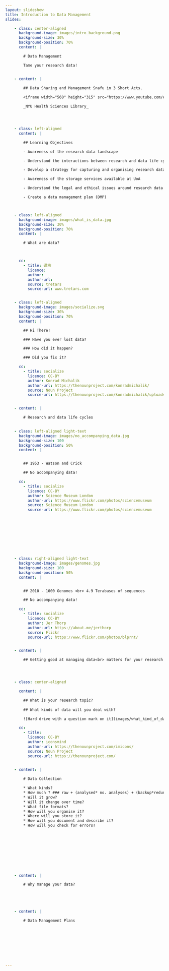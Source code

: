 ```yaml
---
layout: slideshow
title: Introduction to Data Management
slides:

    - class: center-aligned
      background-image: images/intro_background.png
      background-size: 30%
      background-position: 70%
      content: |

        # Data Management

        Tame your research data!


    - content: |
        
        ## Data Sharing and Management Snafu in 3 Short Acts.

        <iframe width="560" height="315" src="https://www.youtube.com/embed/N2zK3sAtr-4" frameborder="0" allowfullscreen></iframe>

        _NYU Health Sciences Library_




    - class: left-aligned
      content: |

        ## Learning Objectives

        - Awareness of the research data landscape

        - Understand the interactions between research and data life cycles

        - Develop a strategy for capturing and organising research data

        - Awareness of the storage services available at UoA

        - Understand the legal and ethical issues around research data

        - Create a data management plan (DMP)



    - class: left-aligned
      background-image: images/what_is_data.jpg
      background-size: 30%
      background-position: 70%
      content: |

        # What are data?



      cc:
        - title: 逼格
          licence: 
          author: 
          author-url: 
          source: tretars
          source-url: www.tretars.com


    - class: left-aligned
      background-image: images/socialize.svg
      background-size: 30%
      background-position: 70%
      content: |

        ## Hi There!

        ### Have you ever lost data?

        ### How did it happen?

        ### Did you fix it?

      cc:
        - title: socialize
          licence: CC-BY
          author: Konrad Michalik
          author-url: https://thenounproject.com/konradmichalik/
          source: Noun Project
          source-url: https://thenounproject.com/konradmichalik/uploads/?i=62507


    - content: |

        # Research and data life cycles
    

    - class: left-aligned light-text
      background-image: images/no_accompanying_data.jpg
      background-size: 100
      background-position: 50%
      content: |


        ## 1953 - Watson and Crick

        ## No accompanying data! 

      cc:
        - title: socialize
          licence: CC-BY
          author: Science Museum London
          author-url: https://www.flickr.com/photos/sciencemuseum
          source: Science Museum London
          source-url: https://www.flickr.com/photos/sciencemuseum










    - class: right-aligned light-text
      background-image: images/genomes.jpg
      background-size: 100
      background-position: 50%
      content: |


        ## 2010 - 1000 Genomes <br> 4.9 Terabases of sequences 

        ## No accompanying data! 

      cc:
        - title: socialize
          licence: CC-BY
          author: Jer Thorp
          author-url: https://about.me/jerthorp
          source: Flickr
          source-url: https://www.flickr.com/photos/blprnt/


    - content: |

        ## Getting good at managing data<br> matters for your research career!




    - class: center-aligned    

      content: |

        ## What is your research topic?
 
        ## What kinds of data will you deal with?

        ![Hard drive with a question mark on it](images/what_kind_of_data.jpg){:height="200"}

      cc:
        - title: 
          licence: CC-BY
          author: iconsmind 
          author-url: https://thenounproject.com/imicons/
          source: Noun Project
          source-url: https://thenounproject.com/   

        
    - content: |

        # Data Collection

        * What kinds? 
        * How much ? ### raw + (analysed* no. analyses) + (backup*redundancies) ###
        * Will it grow?
        * Will it change over time?
        * What file formats?
        * How will you organise it?
        * Where will you store it?
        * How will you document and describe it?
        * How will you check for errors? 


      


     

    

   
    - content: |

        # Why manage your data?


    


    - content: |

        # Data Management Plans




    




---
```


